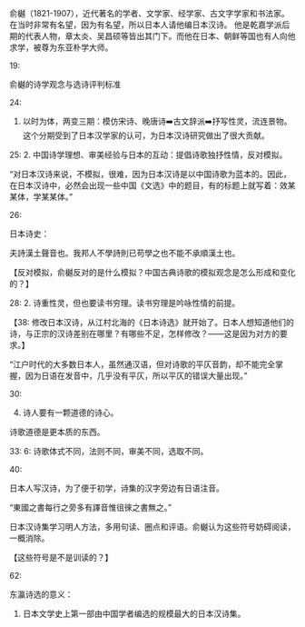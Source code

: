 俞樾（1821-1907），近代著名的学者、文学家、经学家、古文字学家和书法家。在当时非常有名望，因为有名望，所以日本人请他编日本汉诗。
他是乾嘉学派后期的代表人物，章太炎、吴昌硕等皆出其门下。而他在日本、朝鲜等国也有人向他求学，被尊为东亚朴学大师。


19:

俞樾的诗学观念与选诗评判标准

24:
1. 以时为体，两变三期：模仿宋诗、晚唐诗➡️古文辞派➡️抒写性灵，流连景物。这个分期受到了日本汉学家的认可，为日本汉诗研究做出了很大贡献。

25:
2. 中国诗学理想、审美经验与日本的互动：提倡诗歌独抒性情，反对模拟。

“对日本汉诗来说，不模拟，很难，因为日本汉诗是以中国诗歌为蓝本的。因此，在日本汉诗中，必然会出现一些中国《文选》中的题目，有的标题上就写着：效某某体，学某某体。”

26:

日本诗史：

夫詩漢土聲音也。我邦人不學詩則已苟學之也不能不承順漢土也。

【反对模拟，俞樾反对的是什么模拟？中国古典诗歌的模拟观念是怎么形成和变化的？】

28:
2. 诗重性灵，但也要读书穷理。读书穷理是吟咏性情的前提。


【38: 修改日本汉诗，从江村北海的《日本诗选》就开始了。日本人想知道他们的诗，与正宗的汉诗差别在哪里？有哪些不足，怎样修改？——这是因为对方的要求。】

“江户时代的大多数日本人，虽然通汉语，但对诗歌的平仄音韵，却不能完全掌握，因为日语在发音中，几乎没有平仄，所以平仄的错误大量出现。”

30:

4. 诗人要有一颗道德的诗心。

诗歌道德是更本质的东西。

33:
6: 诗歌体式不同，法则不同，审美不同，选取不同。

40:

日本人写汉诗，为了便于初学，诗集的汉字旁边有日语注音。

“東國之書每行之旁多有譯音惟徂徠之書無之。”

日本汉诗集学习明人方法，多用句读、圈点和评语。俞樾认为这些符号妨碍阅读，一概消除。

【这些符号是不是训读的？】



62:

东瀛诗选的意义：

1. 日本文学史上第一部由中国学者编选的规模最大的日本汉诗集。




